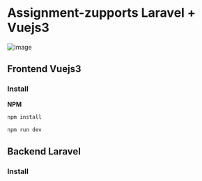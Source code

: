 # Assignment-zupports Laravel + Vuejs3 

![image](https://github.com/kongsanais/assignment-zupports/assets/54577966/fcf0c870-82a0-458b-abcf-b4a59cb51803)


## Frontend Vuejs3 
### Install
**NPM**

``` bash
npm install 
```
```bash
npm run dev 
```

## Backend  Laravel  
### Install
